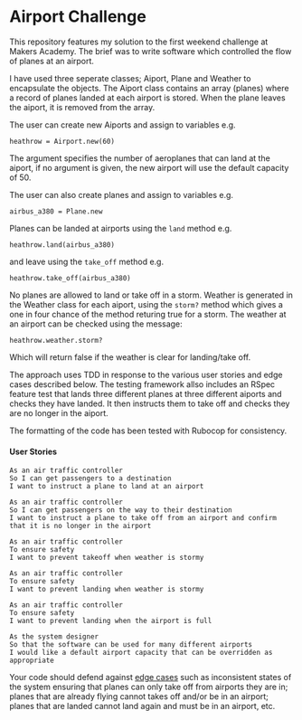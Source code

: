 Airport Challenge
=================

This repository features my solution to the first weekend challenge at Makers Academy. The brief was to write software which controlled the flow of planes at an airport.  

I have used three seperate classes; Aiport, Plane and Weather to encapsulate the objects. The Aiport class contains an array (planes) where a record of planes landed at each airport is stored. When the plane leaves the aiport, it is removed from the array.

The user can create new Aiports and assign to variables e.g. 
```
heathrow = Airport.new(60) 
```
The argument specifies the number of aeroplanes that can land at the aiport, if no argument is given, the new airport will use the default capacity of 50.

The user can also create planes and assign to variables e.g.
```
airbus_a380 = Plane.new
```
Planes can be landed at airports using the ```land``` method e.g. 
```
heathrow.land(airbus_a380) 
```
and leave using the ```take_off``` method e.g. 
```
heathrow.take_off(airbus_a380)
```
No planes are allowed to land or take off in a storm. Weather is generated in the Weather class for each aiport, using the ```storm?``` method which gives a one in four chance of the method returing true for a storm. The weather at an airport can be checked using the message:
```
heathrow.weather.storm?
```
Which will return false if the weather is clear for landing/take off.

The approach uses TDD in response to the various user stories and edge cases described below. The testing framework allso includes an RSpec feature test that lands three different planes at three different aiports and checks they have landed. It then instructs them to take off and checks they are no longer in the aiport.

The formatting of the code has been tested with Rubocop for consistency.

#### User Stories
```
As an air traffic controller 
So I can get passengers to a destination 
I want to instruct a plane to land at an airport

As an air traffic controller 
So I can get passengers on the way to their destination 
I want to instruct a plane to take off from an airport and confirm that it is no longer in the airport

As an air traffic controller 
To ensure safety 
I want to prevent takeoff when weather is stormy 

As an air traffic controller 
To ensure safety 
I want to prevent landing when weather is stormy 

As an air traffic controller 
To ensure safety 
I want to prevent landing when the airport is full 

As the system designer
So that the software can be used for many different airports
I would like a default airport capacity that can be overridden as appropriate
```

Your code should defend against [edge cases](http://programmers.stackexchange.com/questions/125587/what-are-the-difference-between-an-edge-case-a-corner-case-a-base-case-and-a-b) such as inconsistent states of the system ensuring that planes can only take off from airports they are in; planes that are already flying cannot takes off and/or be in an airport; planes that are landed cannot land again and must be in an airport, etc.




